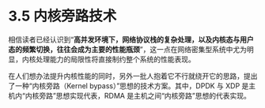 # 3.5 内核旁路技术

相信读者已经认识到“**高并发环境下，网络协议栈的复杂处理，以及内核态与用户态的频繁切换，往往会成为主要的性能瓶颈**”，这一点在网络密集型系统中尤为明显，内核处理能力的局限性将直接制约整个系统的性能表现。

在人们想办法提升内核性能的同时，另外一批人抱着它不行就绕开它的思路，提出了一种“内核旁路（Kernel bypass）”思想的技术方案。其中，DPDK 与 XDP 是主机内“内核旁路”思想实现代表，RDMA 是主机之间“内核旁路”思想的代表实现。